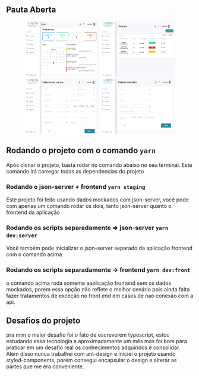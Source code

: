 


<h2>Pauta Aberta</h2>

<div align=center>
 <img src="/imgs_readme/1.JPG" alt="1" width="200" height="150">
 <img src="/imgs_readme/2.JPG" alt="1" width="200" height="150">
 <img src="/imgs_readme/3.JPG" alt="1" width="200" height="150">
 <img src="/imgs_readme/4.JPG" alt="1" width="200" height="150">
</div>

## Rodando o projeto com o comando `yarn`

Após clonar o projeto, basta rodar no comando abaixo no seu terminal. Este comando
irá carregar todas as dependencias do projeto

### Rodando o json-server + frontend `yarn staging`

Este projeto foi feito usando dados mockados com json-server,
você pode com apenas um comando rodar os dois, tanto json-server quanto o frontend da aplicação

### Rodando os scripts separadamente => json-server `yarn dev:server`

Você também pode inicializar o json-server separado da aplicação frontend
com o comando acima

### Rodando os scripts separadamente -> frontend `yarn dev:front`

o comando acima roda somente aaplicação frontend sem os dados mockados, porem essa opção
não reflete o melhor cenário pois ainda falta fazer tratamentos de exceção no front end em casos de
nao conexão com a api.

## Desafios do projeto

pra mim o maior desafio foi o fato de escreverem typescript, estou estudando essa tecnologia a aproximadamente um mês
mas foi bom para praticar em um desafio real os conhecimentos adquiridos e consolidar. Além disso nunca trabalhei com
ant-design e iniciei o projeto usando styled-components, porém consegui encapsular o design e alterar as partes que me era
conveniente.
